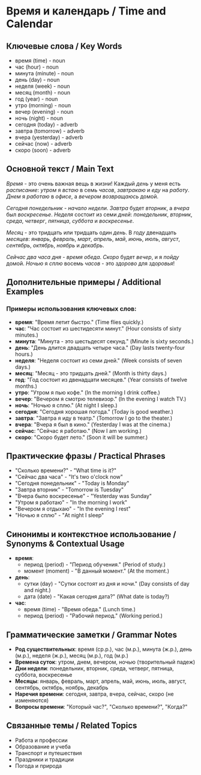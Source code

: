 # Время и календарь / Time and Calendar

## Ключевые слова / Key Words
- время (time) - noun
- час (hour) - noun
- минута (minute) - noun
- день (day) - noun
- неделя (week) - noun
- месяц (month) - noun
- год (year) - noun
- утро (morning) - noun
- вечер (evening) - noun
- ночь (night) - noun
- сегодня (today) - adverb
- завтра (tomorrow) - adverb
- вчера (yesterday) - adverb
- сейчас (now) - adverb
- скоро (soon) - adverb

## Основной текст / Main Text

*Время* - это очень важная вещь в жизни! Каждый *день* у меня есть *расписание*: *утром* я *встаю* в семь *часов*, *завтракаю* и *еду* на *работу*. *Днем* я *работаю* в *офисе*, а *вечером* *возвращаюсь* домой.

*Сегодня* *понедельник* - *начало* *недели*. *Завтра* будет *вторник*, а *вчера* был *воскресенье*. *Неделя* состоит из семи *дней*: *понедельник*, *вторник*, *среда*, *четверг*, *пятница*, *суббота* и *воскресенье*.

*Месяц* - это тридцать или тридцать один *день*. В *году* двенадцать *месяцев*: *январь*, *февраль*, *март*, *апрель*, *май*, *июнь*, *июль*, *август*, *сентябрь*, *октябрь*, *ноябрь* и *декабрь*.

*Сейчас* *два* *часа* *дня* - *время* *обеда*. *Скоро* будет *вечер*, и я *пойду* домой. *Ночью* я *сплю* восемь *часов* - это *здорово* для *здоровья*!

## Дополнительные примеры / Additional Examples

### Примеры использования ключевых слов:
- **время**: "Время летит быстро." (Time flies quickly.)
- **час**: "Час состоит из шестидесяти минут." (Hour consists of sixty minutes.)
- **минута**: "Минута - это шестьдесят секунд." (Minute is sixty seconds.)
- **день**: "День длится двадцать четыре часа." (Day lasts twenty-four hours.)
- **неделя**: "Неделя состоит из семи дней." (Week consists of seven days.)
- **месяц**: "Месяц - это тридцать дней." (Month is thirty days.)
- **год**: "Год состоит из двенадцати месяцев." (Year consists of twelve months.)
- **утро**: "Утром я пью кофе." (In the morning I drink coffee.)
- **вечер**: "Вечером я смотрю телевизор." (In the evening I watch TV.)
- **ночь**: "Ночью я сплю." (At night I sleep.)
- **сегодня**: "Сегодня хорошая погода." (Today is good weather.)
- **завтра**: "Завтра я иду в театр." (Tomorrow I go to the theater.)
- **вчера**: "Вчера я был в кино." (Yesterday I was at the cinema.)
- **сейчас**: "Сейчас я работаю." (Now I am working.)
- **скоро**: "Скоро будет лето." (Soon it will be summer.)

## Практические фразы / Practical Phrases

- "Сколько времени?" - "What time is it?"
- "Сейчас два часа" - "It's two o'clock now"
- "Сегодня понедельник" - "Today is Monday"
- "Завтра вторник" - "Tomorrow is Tuesday"
- "Вчера было воскресенье" - "Yesterday was Sunday"
- "Утром я работаю" - "In the morning I work"
- "Вечером я отдыхаю" - "In the evening I rest"
- "Ночью я сплю" - "At night I sleep"

## Синонимы и контекстное использование / Synonyms & Contextual Usage

- **время**: 
  - период (period) - "Период обучения." (Period of study.)
  - момент (moment) - "В данный момент." (At the moment.)
- **день**: 
  - сутки (day) - "Сутки состоят из дня и ночи." (Day consists of day and night.)
  - дата (date) - "Какая сегодня дата?" (What date is today?)
- **час**: 
  - время (time) - "Время обеда." (Lunch time.)
  - период (period) - "Рабочий период." (Working period.)

## Грамматические заметки / Grammar Notes

- **Род существительных**: время (ср.р.), час (м.р.), минута (ж.р.), день (м.р.), неделя (ж.р.), месяц (м.р.), год (м.р.)
- **Времена суток**: утром, днем, вечером, ночью (творительный падеж)
- **Дни недели**: понедельник, вторник, среда, четверг, пятница, суббота, воскресенье
- **Месяцы**: январь, февраль, март, апрель, май, июнь, июль, август, сентябрь, октябрь, ноябрь, декабрь
- **Наречия времени**: сегодня, завтра, вчера, сейчас, скоро (не изменяются)
- **Вопросы времени**: "Который час?", "Сколько времени?", "Когда?"

## Связанные темы / Related Topics

- Работа и профессии
- Образование и учеба
- Транспорт и путешествия
- Праздники и традиции
- Погода и природа
